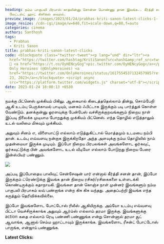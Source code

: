 ```yaml
---
heading: நம்ம பாகுபலி பிரபாஸ் காதலின்னு சொன்ன பொண்ணு தான இவங்க.. கீர்த்தி சனன்
  லேட்டஸ்ட் ஹாட் கிளிக்ஸ் வைரல்.
preview_image: /images/2023/01/24/prabhas-kriti-sanon-latest-clicks-1-.jpg
image_resize: /cdn-cgi/image/w=640,fit=scale-down,q=80,f=auto
categories: cinema
authors: Santhosh
tags:
  - Prabhas
  - Kriti Sanon
title: prabhas-kriti-sanon-latest-clicks
code: <blockquote class="twitter-tweet"><p lang="und" dir="ltr"><a
  href="https://twitter.com/hashtag/KritiSanon?src=hash&amp;ref_src=twsrc%5Etfw">#KritiSanon</a>
  💞 <a href="https://t.co/OyHENcyGog">pic.twitter.com/OyHENcyGog</a></p>&mdash;
  Only Heroines (@OnlyHeroines) <a
  href="https://twitter.com/OnlyHeroines/status/1617554537132457985?ref_src=twsrc%5Etfw">January
  23, 2023</a></blockquote> <script async
  src="https://platform.twitter.com/widgets.js" charset="utf-8"></script>
date: 2023-01-24 18:00:13 +0530
---
```



நமக்கு பிட்னெஸ் முக்கியம் பிகிலு. ஆகையால் கிடைத்ததெல்லாம் தின்று, சொம்பேறி ஆகி உடம்பு பெருக்காமல் பாடியும், மனசும் ஃபிட்டாக இருக்கும் படி பார்த்துக் கொள்ள வேண்டும். தனக்குன்னு ஓரளவுக்கு பேன்பேஸ் வச்சிருக்குறவங்களும் நிறைய நாள் இப்படி நிலைக்க முடியாம போறதுக்கு முக்கியம் பிட்னெஸ். எந்த தொழில் எடுத்தாலும் உடல் வலிமை மிகவும் முக்கியம்.

அதுவும் சினம் எ, விளையாட்டு எல்லாம் எடுத்துகிட்டால் மொத்தமும் உடமபை நம்பி தான். உடம்பு எவ்வளவு நன்றாக இருக்கிறதோ அந்த அளவுக்கு நம்ம தொழிலில் நாம் முதன்மையா இருக்க முடியும். இப்போ நிறைய பிரபலங்கள் அவங்களோட ஒர்கவுட், ஒர்கவுட்டுக்கு பின் அவங்களோட உடல் வீடியோ எல்லாம் போடுறது நிறைய பேரை இன்ஸ்பியர் பண்ணும்.

![](/images/2023/01/24/prabhas-kriti-sanon-latest-clicks-2-.jpg)

அப்படி இப்போதைய பாலிவுட் சென்சேஷன் யார் என்றால் கீர்த்தி சனன் தான், இப்போ இருக்கும் ட்ரெண்டுக்கு இவங்க தான் நிறைய ரசிகர்/ரசிகைகளை உள்ளடக்கி கொண்டிருக்கும் கதாநாயகி. இவங்கள தான் கொஞ்ச நாள் முன்னர் இவங்களும் நம்ம பாகுபலி பிரபாசும் லவ் பண்றாங்க என்ற கிசு கிசு வந்தது. அதைப்பற்றி இவங்க எந்த கருத்தும் தெரிவிக்கவில்லை.

இப்போ இவங்களோட போட்டோஸ் ரிலீஸ் ஆகியிருக்கு. அய்யோ உடம்பு எவ்வளவு பிட்டா வெச்சிருக்காங்க அதுவும் ஆர்ம்ஸ் எல்லாம் தரமா இருக்கு. இவங்களுக்கு action கதை எல்லாம் ரெடி பண்ணி பண்ணுங்க என்று சொன்னால் தரமா சூட் ஆவாங்க, ஆனால் செம்ம ஹாட்டாவும் இருக்காங்க. இவங்களோட ரீசன்ட் போட்டோஸ் பாருங்க, என்ஜாய் பண்ணுங்க.

**Latest Clicks:**